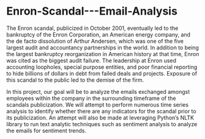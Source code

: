 # Enron-Scandal---Email-Analysis

The Enron scandal, publicized in October 2001, eventually led to the bankruptcy of the Enron Corporation, an American energy company, and the de facto dissolution of Arthur Andersen, which was one of the five largest audit and accountancy partnerships in the world. In addition to being the largest bankruptcy reorganization in American history at that time, Enron was cited as the biggest audit failure. The leadership at Enron used accounting loopholes, special purpose entities, and poor financial reporting to hide billions of dollars in debt from failed deals and projects. Exposure of this scandal to the public led to the demise of the firm.

In this project, our goal will be to analyze the emails exchanged amongst employees within the company in the surrounding timeframe of the scandals publicization. We will attempt to perform numerous time series analysis to identify whether there are any indicators for the scandal prior to its publicization. An attempt will also be made at leveraging Python’s NLTK library to run text analytic techniques such as sentiment analysis to analyze the emails for sentiment trends.
